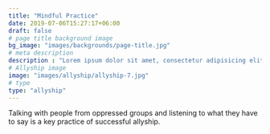 ```yaml
---
title: "Mindful Practice"
date: 2019-07-06T15:27:17+06:00
draft: false
# page title background image
bg_image: "images/backgrounds/page-title.jpg"
# meta description
description : "Lorem ipsum dolor sit amet, consectetur adipisicing elit, sed do eiusmod tempor incididunt ut labore. dolore magna aliqua. Ut enim ad minim veniam, quis nostrud."
# Allyship image
image: "images/allyship/allyship-7.jpg"
# type
type: "allyship"
---
```

Talking with people from oppressed groups and listening to what they have to say is a key practice of successful allyship.
